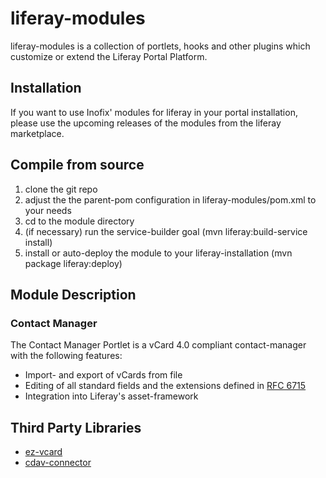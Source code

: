 # liferay-modules

liferay-modules is a collection of portlets, hooks and other plugins which customize or extend 
the Liferay Portal Platform. 

## Installation

If you want to use Inofix' modules for liferay in your portal installation, 
please use the upcoming releases of the modules from the liferay marketplace.

## Compile from source

1. clone the git repo
1. adjust the the parent-pom configuration in liferay-modules/pom.xml to your needs
1. cd to the module directory
1. (if necessary) run the service-builder goal (mvn liferay:build-service install)
1. install or auto-deploy the module to your liferay-installation (mvn package liferay:deploy)

## Module Description

### Contact Manager ###

The Contact Manager Portlet is a vCard 4.0 compliant contact-manager with the following features: 

* Import- and export of vCards from file
* Editing of all standard fields and the extensions defined in <a href="https://tools.ietf.org/html/rfc6715" target="_blank">RFC 6715</a>
* Integration into Liferay's asset-framework

## Third Party Libraries

* <a href="https://github.com/mangstadt/ez-vcard" target="_blank">ez-vcard</a>
* <a href="https://github.com/Kerio/cdav-connector" target="_blank">cdav-connector</a>
